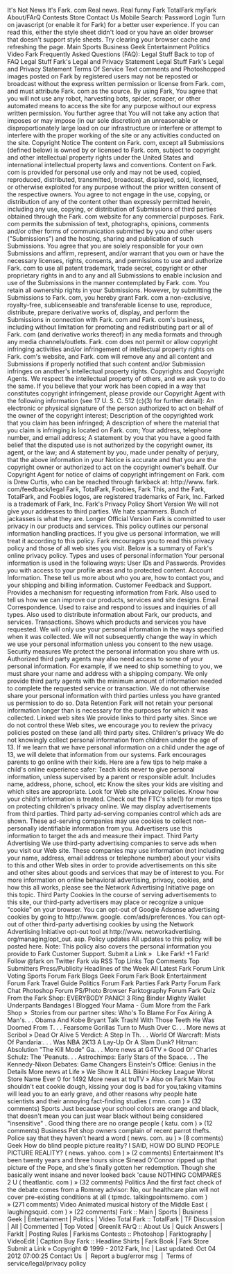 It's Not News It's Fark. com Real news. Real funny Fark TotalFark myFark About/FArQ Contests Store Contact Us Mobile Search: Password Login Turn on javascript (or enable it for Fark) for a better user experience. If you can read this, either the style sheet didn't load or you have an older browser that doesn't support style sheets. Try clearing your browser cache and refreshing the page. Main Sports Business Geek Entertainment Politics Video Fark Frequently Asked Questions (FAQ): Legal Stuff Back to top of FAQ Legal Stuff Fark's Legal and Privacy Statement Legal Stuff Fark's Legal and Privacy Statement Terms Of Service Text comments and Photoshopped images posted on Fark by registered users may not be reposted or broadcast without the express written permission or license from Fark. com, and must attribute Fark. com as the source. By using Fark, You agree that you will not use any robot, harvesting bots, spider, scraper, or other automated means to access the site for any purpose without our express written permission. You further agree that You will not take any action that imposes or may impose (in our sole discretion) an unreasonable or disproportionately large load on our infrastructure or interfere or attempt to interfere with the proper working of the site or any activities conducted on the site. Copyright Notice The content on Fark. com, except all Submissions (defined below) is owned by or licensed to Fark. com, subject to copyright and other intellectual property rights under the United States and international intellectual property laws and conventions. Content on Fark. com is provided for personal use only and may not be used, copied, reproduced, distributed, transmitted, broadcast, displayed, sold, licensed, or otherwise exploited for any purpose without the prior written consent of the respective owners. You agree to not engage in the use, copying, or distribution of any of the content other than expressly permitted herein, including any use, copying, or distribution of Submissions of third parties obtained through the Fark. com website for any commercial purposes. Fark. com permits the submission of text, photographs, opinions, comments and/or other forms of communication submitted by you and other users ("Submissions") and the hosting, sharing and publication of such Submissions. You agree that you are solely responsible for your own Submissions and affirm, represent, and/or warrant that you own or have the necessary licenses, rights, consents, and permissions to use and authorize Fark. com to use all patent trademark, trade secret, copyright or other proprietary rights in and to any and all Submissions to enable inclusion and use of the Submissions in the manner contemplated by Fark. com. You retain all ownership rights in your Submissions. However, by submitting the Submissions to Fark. com, you hereby grant Fark. com a non-exclusive, royalty-free, sublicenseable and transferable license to use, reproduce, distribute, prepare derivative works of, display, and perform the Submissions in connection with Fark. com and Fark. com's business, including without limitation for promoting and redistributing part or all of Fark. com (and derivative works thereof) in any media formats and through any media channels/outlets. Fark. com does not permit or allow copyright infringing activities and/or infringement of intellectual property rights on Fark. com's website, and Fark. com will remove any and all content and Submissions if properly notified that such content and/or Submission infringes on another's intellectual property rights. Copyrights and Copyright Agents. We respect the intellectual property of others, and we ask you to do the same. If you believe that your work has been copied in a way that constitutes copyright infringement, please provide our Copyright Agent with the following information (see 17 U. S. C. 512 (c)(3) for further detail): An electronic or physical signature of the person authorized to act on behalf of the owner of the copyright interest; Description of the copyrighted work that you claim has been infringed; A description of where the material that you claim is infringing is located on Fark. com; Your address, telephone number, and email address; A statement by you that you have a good faith belief that the disputed use is not authorized by the copyright owner, its agent, or the law; and A statement by you, made under penalty of perjury, that the above information in your Notice is accurate and that you are the copyright owner or authorized to act on the copyright owner's behalf. Our Copyright Agent for notice of claims of copyright infringement on Fark. com is Drew Curtis, who can be reached through farkback at: http://www. fark. com/feedback/legal Fark, TotalFark, Foobies, Fark This, and the Fark, TotalFark, and Foobies logos, are registered trademarks of Fark, Inc. Farked is a trademark of Fark, Inc. Fark's Privacy Policy Short Version We will not give your addresses to third parties. We hate spammers. Bunch of jackasses is what they are. Longer Official Version Fark is committed to user privacy in our products and services. This policy outlines our personal information handling practices. If you give us personal information, we will treat it according to this policy. Fark encourages you to read this privacy policy and those of all web sites you visit. Below is a summary of Fark's online privacy policy. Types and uses of personal information Your personal information is used in the following ways: User IDs and Passwords. Provides you with access to your profile areas and to protected content. Account Information. These tell us more about who you are, how to contact you, and your shipping and billing information. Customer Feedback and Support. Provides a mechanism for requesting information from Fark. Also used to tell us how we can improve our products, services and site designs. Email Correspondence. Used to raise and respond to issues and inquiries of all types. Also used to distribute information about Fark, our products, and services. Transactions. Shows which products and services you have requested. We will only use your personal information in the ways specified when it was collected. We will not subsequently change the way in which we use your personal information unless you consent to the new usage. Security measures We protect the personal information you share with us. Authorized third party agents may also need access to some of your personal information. For example, if we need to ship something to you, we must share your name and address with a shipping company. We only provide third party agents with the minimum amount of information needed to complete the requested service or transaction. We do not otherwise share your personal information with third parties unless you have granted us permission to do so. Data Retention Fark will not retain your personal information longer than is necessary for the purposes for which it was collected. Linked web sites We provide links to third party sites. Since we do not control these Web sites, we encourage you to review the privacy policies posted on these (and all) third party sites. Children's privacy We do not knowingly collect personal information from children under the age of 13. If we learn that we have personal information on a child under the age of 13, we will delete that information from our systems. Fark encourages parents to go online with their kids. Here are a few tips to help make a child's online experience safer: Teach kids never to give personal information, unless supervised by a parent or responsible adult. Includes name, address, phone, school, etc Know the sites your kids are visiting and which sites are appropriate. Look for Web site privacy policies. Know how your child's information is treated. Check out the FTC's site(1) for more tips on protecting children's privacy online. We may display advertisements from third parties. Third party ad-serving companies control which ads are shown. These ad-serving companies may use cookies to collect non-personally identifiable information from you. Advertisers use this information to target the ads and measure their impact. Third Party Advertising We use third-party advertising companies to serve ads when you visit our Web site. These companies may use information (not including your name, address, email address or telephone number) about your visits to this and other Web sites in order to provide advertisements on this site and other sites about goods and services that may be of interest to you. For more information on online behavioral advertising, privacy, cookies, and how this all works, please see the Network Advertising Initiative page on this topic. Third Party Cookies In the course of serving advertisements to this site, our third-party advertisers may place or recognize a unique "cookie" on your browser. You can opt-out of Google Adsense advertising cookies by going to http://www. google. com/ads/preferences. You can opt-out of other third-party advertising cookies by using the Network Advertising Initiative opt-out tool at http://www. networkadvertising. org/managing/opt\_out. asp. Policy updates All updates to this policy will be posted here. Note: This policy also covers the personal information you provide to Fark Customer Support. Submit a Link »   Like Fark! +1 Fark! Follow @fark on Twitter Fark via RSS Top Links Top Comments Top Submitters Press/Publicity Headlines of the Week All Latest Fark Forum Link Voting Sports Forum Fark Blogs Geek Forum Fark Book Entertainment Forum Fark Travel Guide Politics Forum Fark Parties Fark Party Forum Fark Chat Photoshop Forum PS/Photo Browser Farktography Forum Fark Quiz From the Fark Shop: EVERYBODY PANIC! 3 Ring Binder Mighty Wallet Underpants Bandages I Blogged Your Mama - Gum More from the Fark Shop »  Stories from our partner sites: Who's To Blame For Fox Airing A Man's. . . Obama And Kobe Bryant Talk Trash! With Those Teeth He Was Doomed From T. . . Fearsome Gorillas Turn to Mush Over C. . . More news at Scribol » Dead Or Alive 5 Verdict: A Step In Th. . . World Of Warcraft: Mists Of Pandaria:. . . Was NBA 2K13 A Lay-Up Or A Slam Dunk? Hitman: Absolution "The Kill Mode" Ga. . . More news at G4TV » Good Ol' Charles Schulz: The 'Peanuts. . . Astrochimps: Early Stars of the Space. . . The Kennedy-Nixon Debates: Game Changers Einstein's Office: Genius in the Details More news at Life » We Show It ALL Bikini Hockey League Worst Store Name Ever 0 for 1492 More news at truTV » Also on Fark Main You shouldn't eat cookie dough, kissing your dog is bad for you,taking vitamins will lead you to an early grave, and other reasons why people hate scientists and their annoying fact-finding studies ( mnn. com ) » (32 comments) Sports Just because your school colors are orange and black, that doesn't mean you can just wear black without being considered "insensitive" . Good thing there are no orange people ( katu. com ) » (12 comments) Business Pet shop owners complain of recent parrot thefts. Police say that they haven't heard a word ( news. com. au ) » (8 comments) Geek How do blind people picture reality? I SAID, HOW DO BLIND PEOPLE PICTURE REALITY? ( news. yahoo. com ) » (2 comments) Entertainment It's been twenty years and three hours since Sinead O'Connor ripped up that picture of the Pope, and she's finally gotten her redemption. Though she basically went insane and never looked back 'cause NOTHING COMPARES 2 U ( theatlantic. com ) » (32 comments) Politics And the first fact check of the debate comes from a Romney advisor: No, our healthcare plan will not cover pre-existing conditions at all ( tpmdc. talkingpointsmemo. com ) » (271 comments) Video Animated musical history of the Middle East ( laughingsquid. com ) » (22 comments) Fark :: Main | Sports | Business | Geek | Entertainment | Politics | Video Total Fark :: TotalFark | TF Discussion | All | Commented | Top Voted | Greenlit FArQ :: About Us | Quick Answers | FarkIt | Posting Rules | Farkisms Contests :: Photoshop | Farktography | VideoEdit | Caption Buy Fark :: Headline Shirts | Fark Book | Fark Store Submit a Link » Copyright © 1999 - 2012 Fark, Inc | Last updated: Oct 04 2012 07:00:25 Contact Us  |  Report a bug/error msg  |  Terms of service/legal/privacy policy